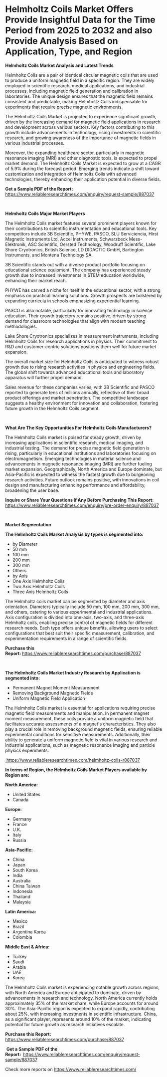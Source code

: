 <p><h1>Helmholtz Coils Market Offers Provide Insightful Data for the Time Period from 2025 to 2032 and also Provide Analysis Based on Application, Type, and Region</h1></p><p><strong>Helmholtz Coils Market Analysis and Latest Trends</strong></p>
<p><p>Helmholtz Coils are a pair of identical circular magnetic coils that are used to produce a uniform magnetic field in a specific region. They are widely employed in scientific research, medical applications, and industrial processes, including magnetic field generation and calibration in laboratories. The unique design ensures that the magnetic field remains consistent and predictable, making Helmholtz Coils indispensable for experiments that require precise magnetic environments.</p><p>The Helmholtz Coils Market is projected to experience significant growth, driven by the increasing demand for magnetic field applications in research and development across various sectors. Key factors contributing to this growth include advancements in technology, rising investments in scientific research, and growing awareness of the importance of magnetic fields in various industrial processes.</p><p>Moreover, the expanding healthcare sector, particularly in magnetic resonance imaging (MRI) and other diagnostic tools, is expected to propel market demand. The Helmholtz Coils Market is expected to grow at a CAGR of 5.9% during the forecast period. Emerging trends indicate a shift toward customization and integration of Helmholtz Coils with advanced technologies, thereby enhancing their application potential in diverse fields.</p></p>
<p><strong>Get a Sample PDF of the Report:&nbsp;</strong> <a href="https://www.reliableresearchtimes.com/enquiry/request-sample/887037?utm_campaign=2183&utm_medium=2&utm_source=Github&utm_content=ia&utm_term=17022025&utm_id=helmholtz-coils">https://www.reliableresearchtimes.com/enquiry/request-sample/887037</a></p>
<p>&nbsp;</p>
<p><strong>Helmholtz Coils Major Market Players</strong></p>
<p><p>The Helmholtz Coils market features several prominent players known for their contributions to scientific instrumentation and educational tools. Key competitors include 3B Scientific, PHYWE, PASCO, SLU Serviciencia, Hirst Magnetic Instruments Ltd, Accel Instruments, Schwarzbeck Mess-Elektronik, ASC Scientific, Oersted Technology, Woodruff Scientific, Lake Shore Cryotronics, British Science, LD DIDACTIC GmbH, Bartington Instruments, and Montena Technology SA.</p><p>3B Scientific stands out with a diverse product portfolio focusing on educational science equipment. The company has experienced steady growth due to increased investments in STEM education worldwide, enhancing their market reach.</p><p>PHYWE has carved a niche for itself in the educational sector, with a strong emphasis on practical learning solutions. Growth prospects are bolstered by expanding curricula in schools emphasizing experiential learning.</p><p>PASCO is also notable, particularly for innovating technology in science education. Their growth trajectory remains positive, driven by strong demand for classroom technologies that align with modern teaching methodologies.</p><p>Lake Shore Cryotronics specializes in measurement instruments, including Helmholtz Coils for research applications in physics. Their commitment to R&D and customer-centric solutions positions them well for future market expansion.</p><p>The overall market size for Helmholtz Coils is anticipated to witness robust growth due to rising research activities in physics and engineering fields. The global shift towards advanced educational tools and laboratory apparatus will further propel demand.</p><p>Sales revenue for these companies varies, with 3B Scientific and PASCO reported to generate tens of millions annually, reflective of their broad product offerings and market penetration. The competitive landscape suggests a healthy environment for innovation and collaboration, fostering future growth in the Helmholtz Coils segment.</p></p>
<p>&nbsp;</p>
<p><strong>What Are The Key Opportunities For Helmholtz Coils Manufacturers?</strong></p>
<p><p>The Helmholtz Coils market is poised for steady growth, driven by increasing applications in scientific research, medical imaging, and industrial testing. The demand for precise magnetic field generation is rising, particularly in educational institutions and laboratories focusing on electromagnetism. Emerging technologies in material science and advancements in magnetic resonance imaging (MRI) are further fueling market expansion. Geographically, North America and Europe dominate, but Asia-Pacific is expected to witness the fastest growth due to burgeoning research activities. Future outlook remains positive, with innovations in coil design and manufacturing enhancing performance and affordability, broadening the user base.</p></p>
<p><strong>Inquire or Share Your Questions If Any Before Purchasing This Report:</strong> <a href="https://www.reliableresearchtimes.com/enquiry/pre-order-enquiry/887037?utm_campaign=2183&utm_medium=2&utm_source=Github&utm_content=ia&utm_term=17022025&utm_id=helmholtz-coils">https://www.reliableresearchtimes.com/enquiry/pre-order-enquiry/887037</a></p>
<p>&nbsp;</p>
<p><strong>Market Segmentation</strong></p>
<p><strong>The Helmholtz Coils Market Analysis by types is segmented into:</strong></p>
<p><ul><li>by Diameter</li><li>50 mm</li><li>100 mm</li><li>200 mm</li><li>300 mm</li><li>Others</li><li>by Axis</li><li>One Axis Helmholtz Coils</li><li>Two Axis Helmholtz Coils</li><li>Three Axis Helmholtz Coils</li></ul></p>
<p><p>The Helmholtz coils market can be segmented by diameter and axis orientation. Diameters typically include 50 mm, 100 mm, 200 mm, 300 mm, and others, catering to various experimental and industrial applications. Axis configuration is divided into one-axis, two-axis, and three-axis Helmholtz coils, enabling precise control of magnetic fields for different research needs. Each type offers unique benefits, allowing users to select configurations that best suit their specific measurement, calibration, and experimentation requirements in a range of scientific fields.</p></p>
<p><strong>Purchase this Report:&nbsp;</strong><a href="https://www.reliableresearchtimes.com/purchase/887037?utm_campaign=2183&utm_medium=2&utm_source=Github&utm_content=ia&utm_term=17022025&utm_id=helmholtz-coils">https://www.reliableresearchtimes.com/purchase/887037</a></p>
<p>&nbsp;</p>
<p><strong>The Helmholtz Coils Market Industry Research by Application is segmented into:</strong></p>
<p><ul><li>Permanent Magnet Moment Measurement</li><li>Removing Background Magnetic Fields</li><li>Uniform Magnetic Field Application</li></ul></p>
<p><p>The Helmholtz Coils market is essential for applications requiring precise magnetic field measurements and manipulation. In permanent magnet moment measurement, these coils provide a uniform magnetic field that facilitates accurate assessments of a magnet's characteristics. They also play a crucial role in removing background magnetic fields, ensuring reliable experimental conditions for sensitive measurements. Additionally, their ability to generate a uniform magnetic field is vital in various research and industrial applications, such as magnetic resonance imaging and particle physics experiments.</p></p>
<p><a href="https://www.reliableresearchtimes.com/helmholtz-coils-r887037?utm_campaign=2183&utm_medium=2&utm_source=Github&utm_content=ia&utm_term=17022025&utm_id=helmholtz-coils">&nbsp;https://www.reliableresearchtimes.com/helmholtz-coils-r887037</a></p>
<p><strong>In terms of Region, the Helmholtz Coils Market Players available by Region are:</strong></p>
<p>
    <p> <strong> North America: </strong>
        <ul>
            <li>United States</li>
            <li>Canada</li>
        </ul>
        </p> 
    <p> <strong> Europe: </strong>
        <ul>
            <li>Germany</li>
            <li>France</li>
            <li>U.K.</li>
            <li>Italy</li>
            <li>Russia</li>
        </ul>
        </p> 
    <p> <strong> Asia-Pacific: </strong>
        <ul>
            <li>China</li>
            <li>Japan</li>
            <li>South Korea</li>
            <li>India</li>
            <li>Australia</li>
            <li>China Taiwan</li>
            <li>Indonesia</li>
            <li>Thailand</li>
            <li>Malaysia</li>
        </ul>
        </p> 
    <p> <strong> Latin America: </strong>
        <ul>
            <li>Mexico</li>
            <li>Brazil</li>
            <li>Argentina Korea</li>
            <li>Colombia</li>
        </ul>
        </p> 
    <p> <strong> Middle East & Africa: </strong>
        <ul>
            <li>Turkey</li>
            <li>Saudi</li>
            <li>Arabia</li>
            <li>UAE</li>
            <li>Korea</li>
        </ul>
    </p>
    </p>
<p><p>The Helmholtz Coils market is experiencing notable growth across regions, with North America and Europe anticipated to dominate, driven by advancements in research and technology. North America currently holds approximately 35% of the market share, while Europe accounts for around 30%. The Asia-Pacific region is expected to expand rapidly, contributing about 25%, with increasing investments in scientific infrastructure. China, as a significant player, represents around 10% of the market, indicating potential for future growth as research initiatives escalate.</p></p>
<p><strong>Purchase this Report: </strong><a href="https://www.reliableresearchtimes.com/purchase/887037?utm_campaign=2183&utm_medium=2&utm_source=Github&utm_content=ia&utm_term=17022025&utm_id=helmholtz-coils">https://www.reliableresearchtimes.com/purchase/887037</a></p>
<p>&nbsp;<strong>Get a Sample PDF of the Report:&nbsp;&nbsp;</strong><a href="https://www.reliableresearchtimes.com/enquiry/request-sample/887037?utm_campaign=2183&utm_medium=2&utm_source=Github&utm_content=ia&utm_term=17022025&utm_id=helmholtz-coils">https://www.reliableresearchtimes.com/enquiry/request-sample/887037</a></p>
<p><strong></strong></p>
<p>Check more reports on <a href="https://www.reliableresearchtimes.com/?utm_campaign=2183&utm_medium=2&utm_source=Github&utm_content=ia&utm_term=17022025&utm_id=helmholtz-coils">https://www.reliableresearchtimes.com/</a></p>